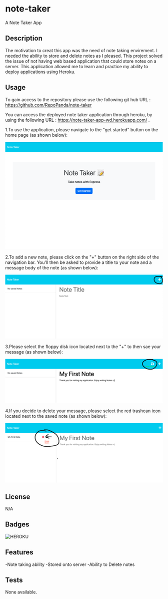 # note-taker
A Note Taker App

## Description

The motivation to creat this app was the need of note taking envirement. I needed the ability to store and delete notes as I pleased. This project solved the issue of not having web based application that could store notes on a server. This application allowed me to learn and practice my ability to deploy applications using Heroku.

## Usage

To gain access to the repository please use the following git hub URL : https://github.com/RepoPanda/note-taker

You can access the deployed note taker application through heroku, by using the following URL : https://note-taker-app-wd.herokuapp.com/ .

1.To use the application, please navigate to the "get started" button on the home page (as shown below): 

![Homepage screenshot](./assets/screenshots/Notetaker%20HPage.png)

2.To add a new note, please click on the "+" button on the right side of the navigation bar. You'll then be asked to provide a title to your note and a message body of the note (as shown below):

![Add button screenshot](./assets/screenshots/Notetaker%20add%20'+'%20button.png)

3.Please select the floppy disk icon located next to the "+" to then sae your message (as shown below): 

![Save button screenshot](./assets/screenshots/Notetaker%20save%20button.png)

4.If you decide to delete your message, please select the red trashcan icon located next to the saved note (as shown below):

![Delete button screenshot](./assets/screenshots/Ntoetaker%20delete%20button.png)

## License

N/A

## Badges

![HEROKU](https://img.shields.io/badge/Heroku-430098?style=for-the-badge&logo=heroku&logoColor=whiter)

## Features

-Note taking ability
-Stored onto server
-Ability to Delete notes

## Tests
None available.